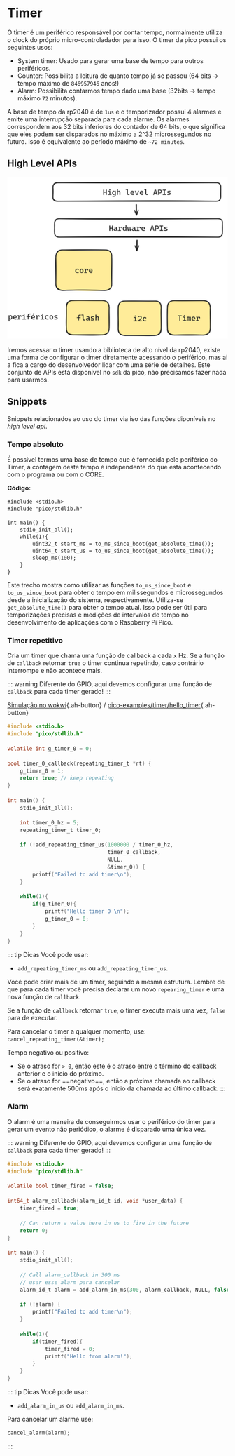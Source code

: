 # Timer

O timer é um periférico responsável por contar tempo, normalmente utiliza o clock do próprio micro-controladador para isso. O timer da pico possui os seguintes usos:

- System timer: Usado para gerar uma base de tempo para outros periféricos.
- Counter: Possibilita a leitura de quanto tempo já se passou (64 bits -> tempo máximo de `846957946` anos!)
- Alarm: Possibilita contarmos tempo dado uma base (32bits -> tempo máximo `72` minutos).

A base de tempo da rp2040 é de `1us`  e o temporizador possui 4 alarmes e emite uma interrupção separada para cada alarme. Os alarmes correspondem aos 32 bits inferiores do contador de 64 bits, o que significa que eles podem ser disparados no máximo a 2^32 microssegundos no futuro. Isso é equivalente ao período máximo de `~72 minutes`.

## High Level APIs

![](imgs/timer-api.png)

Iremos acessar o timer usando a biblioteca de alto nível da rp2040, existe uma forma de configurar o timer diretamente acessando o periférico, mas ai a fica a cargo do desenvolvedor lidar com uma série de detalhes. Este conjunto de APIs está disponível no `sdk` da pico, não precisamos fazer nada para usarmos.

## Snippets

Snippets relacionados ao uso do timer via iso das funções diponíveis no *high level api*.

### Tempo absoluto

É possível termos uma base de tempo que é fornecida pelo periférico do Timer, a contagem deste tempo é independente do que está acontecendo com o programa ou com o CORE.

**Código:**

```c{7,8}
#include <stdio.h>
#include "pico/stdlib.h"

int main() {
    stdio_init_all();
    while(1){
        uint32_t start_ms = to_ms_since_boot(get_absolute_time());
        uint64_t start_us = to_us_since_boot(get_absolute_time());
        sleep_ms(100);
    }
}
```

Este trecho mostra como utilizar as funções `to_ms_since_boot` e `to_us_since_boot` para obter o tempo em milissegundos e microssegundos desde a inicialização do sistema, respectivamente. Utiliza-se `get_absolute_time()` para obter o tempo atual. Isso pode ser útil para temporizações precisas e medições de intervalos de tempo no desenvolvimento de aplicações com o Raspberry Pi Pico.

### Timer repetitivo

Cria um timer que chama uma função de callback a cada `x` Hz. Se a função de `callback` retornar `true` o timer continua repetindo, caso contrário interrompe e não acontece mais.

::: warning
Diferente do GPIO, aqui devemos configurar uma função de `callback` para cada timer gerado!
:::


[Simulação no wokwi](https://wokwi.com/projects/390749972753978369){.ah-button} / [pico-examples/timer/hello_timer](https://github.com/raspberrypi/pico-examples/blob/master/timer/hello_timer/hello_timer.c){.ah-button}

```c
#include <stdio.h>
#include "pico/stdlib.h"

volatile int g_timer_0 = 0;

bool timer_0_callback(repeating_timer_t *rt) {
    g_timer_0 = 1;
    return true; // keep repeating
}

int main() {
    stdio_init_all();

    int timer_0_hz = 5;
    repeating_timer_t timer_0;

    if (!add_repeating_timer_us(1000000 / timer_0_hz, 
                                timer_0_callback,
                                NULL, 
                                &timer_0)) {
        printf("Failed to add timer\n");
    }

    while(1){
        if(g_timer_0){
            printf("Hello timer 0 \n");
            g_timer_0 = 0;
        }
    }
}
```

::: tip Dicas
Você pode usar:

- `add_repeating_timer_ms` ou `add_repeating_timer_us`. 

Você pode criar mais de um timer, seguindo a mesma estrutura. Lembre de que para cada timer você precisa declarar um novo `repearing_timer` e uma nova função de `callback`.

Se a função de `callback` retornar `true`, o timer executa mais uma vez, `false` para de executar.

Para cancelar o timer a qualquer momento, use: `cancel_repeating_timer(&timer);`

Tempo negativo ou positivo:

- Se o atraso for `> 0`, então este é o atraso entre o término do callback anterior e o início do próximo.
- Se o atraso for ==negativo==, então a próxima chamada ao callback será exatamente 500ms após o início da chamada ao último callback.
:::

### Alarm

O alarm é uma maneira de conseguirmos usar o periférico do timer para gerar um evento não periódico, o alarme é disparado uma única vez.

::: warning
Diferente do GPIO, aqui devemos configurar uma função de `callback` para cada timer gerado! 
:::

```c
#include <stdio.h>
#include "pico/stdlib.h"

volatile bool timer_fired = false;

int64_t alarm_callback(alarm_id_t id, void *user_data) {
    timer_fired = true;

    // Can return a value here in us to fire in the future
    return 0;
}

int main() {
    stdio_init_all();

    // Call alarm_callback in 300 ms
    // usar esse alarm para cancelar 
    alarm_id_t alarm = add_alarm_in_ms(300, alarm_callback, NULL, false))

    if (!alarm) {
        printf("Failed to add timer\n");
    }

    while(1){
        if(timer_fired){
            timer_fired = 0;
            printf("Hello from alarm!");
        }
    }
}
```
    
::: tip Dicas
Você pode usar: 

- `add_alarm_in_us` ou `add_alarm_in_ms`.

Para cancelar um alarme use:

```c
cancel_alarm(alarm);
```
:::
